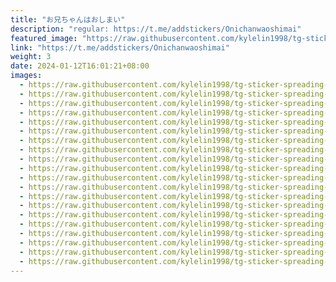 ```yaml
---
title: "お兄ちゃんはおしまい"
description: "regular: https://t.me/addstickers/Onichanwaoshimai"
featured_image: "https://raw.githubusercontent.com/kylelin1998/tg-sticker-spreading-worldwide-images/main/img/fcab5767-b495-4b8d-aef0-e17f3c6af325.jpg"
link: "https://t.me/addstickers/Onichanwaoshimai"
weight: 3
date: 2024-01-12T16:01:21+08:00
images:
  - https://raw.githubusercontent.com/kylelin1998/tg-sticker-spreading-worldwide-images/main/img/fcab5767-b495-4b8d-aef0-e17f3c6af325.jpg
  - https://raw.githubusercontent.com/kylelin1998/tg-sticker-spreading-worldwide-images/main/img/366de2c5-906c-4d10-b6d5-f4220526d1ac.jpg
  - https://raw.githubusercontent.com/kylelin1998/tg-sticker-spreading-worldwide-images/main/img/03e4ae6b-562f-45ef-97cc-a07edce49328.jpg
  - https://raw.githubusercontent.com/kylelin1998/tg-sticker-spreading-worldwide-images/main/img/fb65bedf-f53c-4768-9d5a-3a5323d93648.jpg
  - https://raw.githubusercontent.com/kylelin1998/tg-sticker-spreading-worldwide-images/main/img/b1a152c1-2093-4235-a1e1-a7c754fc2fa8.jpg
  - https://raw.githubusercontent.com/kylelin1998/tg-sticker-spreading-worldwide-images/main/img/a111c30a-d36a-47f1-bf39-d430a029a2f5.jpg
  - https://raw.githubusercontent.com/kylelin1998/tg-sticker-spreading-worldwide-images/main/img/9a3c2502-1cad-4c79-bde4-b47abfd26315.jpg
  - https://raw.githubusercontent.com/kylelin1998/tg-sticker-spreading-worldwide-images/main/img/34388938-7d3d-47da-8598-5c48438fc7aa.jpg
  - https://raw.githubusercontent.com/kylelin1998/tg-sticker-spreading-worldwide-images/main/img/fe452175-efe9-43ed-bd3e-4c8f5dfdfcfd.jpg
  - https://raw.githubusercontent.com/kylelin1998/tg-sticker-spreading-worldwide-images/main/img/ad963210-2652-477d-b11e-c8eaee788f8d.jpg
  - https://raw.githubusercontent.com/kylelin1998/tg-sticker-spreading-worldwide-images/main/img/101b95a0-d95b-48d6-9011-2fa264e78530.jpg
  - https://raw.githubusercontent.com/kylelin1998/tg-sticker-spreading-worldwide-images/main/img/2e32529a-7eed-4c65-8173-86469dd73312.jpg
  - https://raw.githubusercontent.com/kylelin1998/tg-sticker-spreading-worldwide-images/main/img/a6d244d4-a303-4008-bcac-e82ab90ab6db.jpg
  - https://raw.githubusercontent.com/kylelin1998/tg-sticker-spreading-worldwide-images/main/img/13c003dd-3670-4605-b052-6a3f4bc86fe7.jpg
  - https://raw.githubusercontent.com/kylelin1998/tg-sticker-spreading-worldwide-images/main/img/65737931-eeca-4729-b2ac-9a6364781fd2.jpg
  - https://raw.githubusercontent.com/kylelin1998/tg-sticker-spreading-worldwide-images/main/img/77d6b381-f8ee-42f4-b2f0-20ecb6c631d4.jpg
  - https://raw.githubusercontent.com/kylelin1998/tg-sticker-spreading-worldwide-images/main/img/26062c03-5d11-4c25-a15f-aa421191887d.jpg
  - https://raw.githubusercontent.com/kylelin1998/tg-sticker-spreading-worldwide-images/main/img/4e6e4973-cf19-445a-9af3-8140ea9ab92c.jpg
  - https://raw.githubusercontent.com/kylelin1998/tg-sticker-spreading-worldwide-images/main/img/75786636-2b7c-4e9d-987a-99d66ebc3c51.jpg
  - https://raw.githubusercontent.com/kylelin1998/tg-sticker-spreading-worldwide-images/main/img/fc2a23f2-6c29-4c6f-9128-c210462e103f.jpg
---
```

